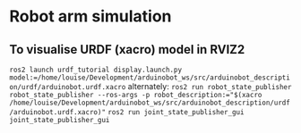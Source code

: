 # Robot arm simulation

## To visualise URDF (xacro) model in RVIZ2 
`ros2 launch urdf_tutorial display.launch.py model:=/home/louise/Development/arduinobot_ws/src/arduinobot_description/urdf/arduinobot.urdf.xacro`
alternately:
`ros2 run robot_state_publisher robot_state_publisher --ros-args -p robot_description:="$(xacro /home/louise/Development/arduinobot_ws/src/arduinobot_description/urdf/arduinobot.urdf.xacro)"`
`ros2 run joint_state_publisher_gui joint_state_publisher_gui`

